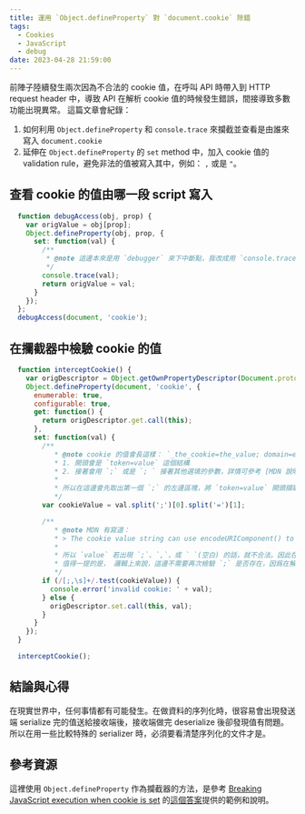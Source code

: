 ```yaml
---
title: 運用 `Object.defineProperty` 對 `document.cookie` 除錯
tags:
  - Cookies
  - JavaScript
  - debug
date: 2023-04-28 21:59:00
---
```


前陣子陸續發生兩次因為不合法的 cookie 值，在呼叫 API 時帶入到 HTTP request header 中，導致 API 在解析 cookie 值的時候發生錯誤，間接導致多數功能出現異常。
這篇文章會紀錄：
1. 如何利用 `Object.defineProperty` 和 `console.trace` 來攔截並查看是由誰來寫入 `document.cookie`
2. 延伸在 `Object.defineProperty` 的 `set` method 中，加入 cookie 值的 validation rule，避免非法的值被寫入其中，例如： `,` 或是 `"`。

## 查看 cookie 的值由哪一段 script 寫入

``` javascript
  function debugAccess(obj, prop) {
    var origValue = obj[prop];
    Object.defineProperty(obj, prop, {
      set: function(val) {
        /**
         * @note 這邊本來是用 `debugger` 來下中斷點，我改成用 `console.trace` 查看是由哪段 script 執行。
         */
        console.trace(val);
        return origValue = val;
      }
    });
  };
  debugAccess(document, 'cookie');
```

## 在攔截器中檢驗 cookie 的值

``` javascript
  function interceptCookie() {
    var origDescriptor = Object.getOwnPropertyDescriptor(Document.prototype, 'cookie');
    Object.defineProperty(document, 'cookie', {
      enumerable: true,
      configurable: true,
      get: function() {
        return origDescriptor.get.call(this);
      },
      set: function(val) {
        /**
           * @note cookie 的值會長這樣： `_the_cookie=the_value; domain=example.com`
           * 1. 開頭會是 `token=value` 這個結構
           * 2. 接著會用 `;` 或是 `; ` 接著其他選填的參數，詳情可參考 [MDN 說明](https://developer.mozilla.org/en-US/docs/Web/API/Document/cookie#write_a_new_cookie)
           * 
           * 所以在這邊會先取出第一個 `;` 的左邊區塊，將 `token=value` 開頭擷取出來；接著再取出 `=` 右邊的 `value`。
           */
        var cookieValue = val.split(';')[0].split('=')[1];

        /**
           * @note MDN 有寫道：
           * > The cookie value string can use encodeURIComponent() to ensure that the string does not contain any commas, semicolons, or whitespace (which are disallowed in cookie values).
           * 
           * 所以 `value` 若出現 `;`、`,`，或 ` `(空白) 的話，就不合法。因此在這邊用 Regex 檢查是否有包含這三個特殊字元，若有出現任一個的話則返回空值、不讓其寫入。
           * 值得一提的是， 邏輯上來說，這邊不需要再次檢驗 `;` 是否存在，因爲在解析 `cookieValue` 時，取出的值已經不可能包含 `;`了。
           */
        if (/[;,\s]+/.test(cookieValue)) {
          console.error('invalid cookie: ' + val);
        } else {
          origDescriptor.set.call(this, val);
        }
      }
    });
  }

  interceptCookie();
```

## 結論與心得
在現實世界中，任何事情都有可能發生。在做資料的序列化時，很容易會出現發送端 serialize 完的值送給接收端後，接收端做完 deserialize 後卻發現值有問題。所以在用一些比較特殊的 serializer 時，必須要看清楚序列化的文件才是。

## 參考資源
這裡使用 `Object.defineProperty` 作為攔截器的方法，是參考 [Breaking JavaScript execution when cookie is set](https://stackoverflow.com/questions/41245885/breaking-javascript-execution-when-cookie-is-set) 的[這個答案](https://stackoverflow.com/a/41247745)提供的範例和說明。